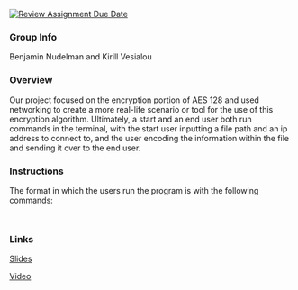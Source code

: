 [![Review Assignment Due Date](https://classroom.github.com/assets/deadline-readme-button-24ddc0f5d75046c5622901739e7c5dd533143b0c8e959d652212380cedb1ea36.svg)](https://classroom.github.com/a/ecp4su41)
### Group Info

Benjamin Nudelman and Kirill Vesialou

### Overview

Our project focused on the encryption portion of AES 128 and used networking to create a more real-life scenario or tool for the use of this encryption algorithm. Ultimately, a start and an end user both run commands in the terminal, with the start user inputting a file path and an ip address to connect to, and the user encoding the information within the file and sending it over to the end user.

### Instructions

The format in which the users run the program is with the following commands:

```python3 user.py -SEND FILENAME IP
```

```python3 user.py -RECIEVE
```

### Links

[Slides](https://docs.google.com/presentation/d/1AI8hnmHGH2ibZwiNcPsUuSHMpycGfp_10bsVOW5Ahbc/edit?usp=sharing)

[Video](https://drive.google.com/file/d/1e2E61WLRIPeCOk-9ApudGjfYwmxWj2YV/view?usp=sharing)